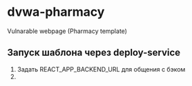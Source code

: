 # dvwa-pharmacy
Vulnarable webpage (Pharmacy template)

## Запуск шаблона через deploy-service
1. Задать REACT_APP_BACKEND_URL для общения с бэком
2. 
